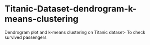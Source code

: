 # Titanic-Dataset-dendrogram-k-means-clustering
Dendrogram plot and k-means clustering on Titanic dataset- To check survived passengers
